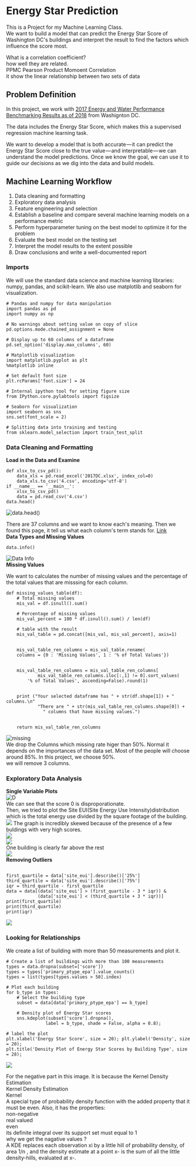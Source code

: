 # Energy Star Prediction  
This is a Project for my Machine Learning Class.  
We want to build a model that can predict the Energy Star Score of Washington DC's buildings and interpret the result to find the factors which influence the score most.  
  
What is a correlation coefficient?  
how well they are related.  
PPMC Pearson Product Momoent Correlation  
it show the linear relationship between two sets of data    

## Problem Definition

In this project, we work with [2017 Energy and Water Performance Benchmarking Results as of 2018](https://doee.dc.gov/node/1368286) from Washignton DC.  

The data includes the Energy Star Score, which makes this a supervised regression machine learning task.  

We want to develop a model that is both accurate — it can predict the Energy Star Score close to the true value — and interpretable — we can understand the model predictions. Once we know the goal, we can use it to guide our decisions as we dig into the data and build models.  

## Machine Learning Workflow  

1) Data cleaning and formatting
2) Exploratory data analysis
3) Feature engineering and selection
4) Establish a baseline and compare several machine learning models on a performance metric
5) Perform hyperparameter tuning on the best model to optimize it for the problem
6) Evaluate the best model on the testing set
7) Interpret the model results to the extent possible
8) Draw conclusions and write a well-documented report  


### Imports
We will use the standard data science and machine learning libraries: numpy, pandas, and scikit-learn. We also use matplotlib and seaborn for visualization.  
  
```  
# Pandas and numpy for data manipulation
import pandas as pd
import numpy as np

# No warnings about setting value on copy of slice
pd.options.mode.chained_assignment = None

# Display up to 60 columns of a dataframe
pd.set_option('display.max_columns', 60)

# Matplotlib visualization
import matplotlib.pyplot as plt
%matplotlib inline

# Set default font size
plt.rcParams['font.size'] = 24

# Internal ipython tool for setting figure size
from IPython.core.pylabtools import figsize

# Seaborn for visualization
import seaborn as sns
sns.set(font_scale = 2)

# Splitting data into training and testing
from sklearn.model_selection import train_test_split

```  
### Data Cleaning and Formatting  
**Load in the Data and Examine**     
```
def xlsx_to_csv_pd():
    data_xls = pd.read_excel('2017DC.xlsx', index_col=0)
    data_xls.to_csv('4.csv', encoding='utf-8')  
if __name__ == '__main__':
    xlsx_to_csv_pd()
    data = pd.read_csv('4.csv')
data.head()  
```  
  
![data.head()](https://github.com/xu9449/EnergyStarPrediction/blob/master/Part1_images/1_Actual%20Data%20Looklike.png)
      
There are 37 columns and we want to know each's meaning.  Then we found this page, it tell us what each column's term stands for. [Link](https://doee.dc.gov/sites/default/files/dc/sites/ddoe/publication/attachments/Data%20Glossary%20for%20Energy%20and%20Water%20Performance%20Benchmarking%20Data%20Results_3.pdf)  
**Data Types and Missing Values**  
```  
data.info()
```  
![Data Info](https://github.com/xu9449/EnergyStarPrediction/blob/master/Part1_images/2.datainfo.png)   
**Missing Values**  
  
 We want to calculates the number of missing values and the percentage of the total values that are misssing for each column.  
  
```  
def missing_values_table(df):
    # Total missing values
    mis_val = df.isnull().sum()
    
    # Percentage of missing values
    mis_val_percent = 100 * df.isnull().sum() / len(df)
    
    # table with the result 
    mis_val_table = pd.concat([mis_val, mis_val_percent], axis=1)
    
    
    mis_val_table_ren_columns = mis_val_table.rename(
    columns = {0 : 'Missing Values', 1 : '% of Total Values'})
    
    
    mis_val_table_ren_columns = mis_val_table_ren_columns[
            mis_val_table_ren_columns.iloc[:,1] != 0].sort_values(
        '% of Total Values', ascending=False).round(1)
    
    
    print ("Your selected dataframe has " + str(df.shape[1]) + " columns.\n"      
            "There are " + str(mis_val_table_ren_columns.shape[0]) +
              " columns that have missing values.")
    
    
    return mis_val_table_ren_columns  
  ```  
     
  
![missing](https://github.com/xu9449/EnergyStarPrediction/blob/master/Part1_images/3_misssing%20value.png)    
   We drop the Columns which missing rate higer than 50%. Normal it depends on the importances of the data set. Most of the people will choose around 85%. In this project, we choose 50%.  
   we will remove 3 columns. 
   
### Exploratory Data Analysis  
**Single Variable Plots**  
![D](https://github.com/xu9449/EnergyStarPrediction/blob/master/Part1_images/4_%20energy%20star%20score%20distribution.png)  
We can see that the score 0 is disproporationate.   
Then, we tried to plot the Site EUI(Site Energy Use Intensity)distribution which is the total energy use divided by the square footage of the building.  
![](https://github.com/xu9449/EnergyStarPrediction/blob/master/Part1_images/5_Site_eui_before%20move%20out%20outlier.png)
The graph is incredibly skewed because of the presence of a few buldings with very high scores.  
![](https://github.com/xu9449/EnergyStarPrediction/blob/master/Part1_images/5.1_find%20outlier.png)  
![](https://github.com/xu9449/EnergyStarPrediction/blob/master/Part1_images/5.2_find%20outlier.png)  
One building is clearly far above the rest   
![](https://github.com/xu9449/EnergyStarPrediction/blob/master/Part1_images/5.3%20find%20outlier.png)  
**Removing Outliers**  
```

first_quartile = data['site_eui'].describe()['25%']
third_quartile = data['site_eui'].describe()['75%']
iqr = third_quartile - first_quartile
data = data[(data['site_eui'] > (first_quartile - 3 * iqr)) &
            (data['site_eui'] < (third_quartile + 3 * iqr))]
print(first_quartile)
print(third_quartile)
print(iqr)

```  
![](https://github.com/xu9449/EnergyStarPrediction/blob/master/Part1_images/5.4%20site%20eui%20after%20move%20out%20outlier.png)  
### Looking for Relationships  
We create a list of building with more than 50 measurements and plot it.  
```  
# Create a list of buildings with more than 100 measurements
types = data.dropna(subset=['score'])
types = types['primary_ptype_epa'].value_counts()
types = list(types[types.values > 50].index)

# Plot each building
for b_type in types:
    # Select the building type
    subset = data[data['primary_ptype_epa'] == b_type]
    
    # Density plot of Energy Star scores
    sns.kdeplot(subset['score'].dropna(),
               label = b_type, shade = False, alpha = 0.8);
    
# label the plot
plt.xlabel('Energy Star Score', size = 20); plt.ylabel('Density', size = 20); 
plt.title('Density Plot of Energy Star Scores by Building Type', size = 28);

```
![](https://github.com/xu9449/EnergyStarPrediction/blob/master/Part1_images/6_Density%20Plot%20of%20energy%20star%20scores%20by%20building%20type.png)  
  
For the negative part in this image. It is because the Kernel Density Estimation  
Kernel Density Estimation  
Kernel  
A special type of probability density function with the added property that it must be even.  Also, it has the properties:  
non-negative  
real valued  
even  
its definite integral over its support set must equal to 1  
why we get the nagative values ?  
A KDE replaces each observation xi by a little hill of probability density, of area 1/n , and the density estimate at a point x- is the sum of all the little density-hills, evaluated at x-.
